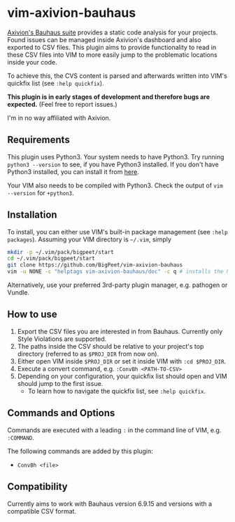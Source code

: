 # vim-axivion-bauhaus

[Axivion's Bauhaus suite](https://www.axivion.com/en/p/products-60.html#produkte_bauhaussuite) provides a static code analysis for your projects.
Found issues can be managed inside Axivion's dashboard and also exported to CSV files.
This plugin aims to provide functionality to read in these CSV files into VIM to more easily jump to the problematic locations inside your code.

To achieve this, the CVS content is parsed and afterwards written into VIM's quickfix list (see `:help quickfix`).

**This plugin is in early stages of development and therefore bugs are expected.**
(Feel free to report issues.)

I'm in no way affiliated with Axivion.

## Requirements

This plugin uses Python3.
Your system needs to have Python3. Try running `python3 --version` to see, if you have Python3 installed.
If you don't have Python3 installed, you can install it from [here](https://www.python.org/downloads/).

Your VIM also needs to be compiled with Python3. Check the output of `vim --version` for `+python3`.

## Installation

To install, you can either use VIM's built-in package management (see `:help packages`).
Assuming your VIM directory is `~/.vim`, simply

```bash
mkdir -p ~/.vim/pack/bigpeet/start
cd ~/.vim/pack/bigpeet/start
git clone https://github.com/BigPeet/vim-axivion-bauhaus
vim -u NONE -c "helptags vim-axivion-bauhaus/doc" -c q # installs the helptags
```

Alternatively, use your preferred 3rd-party plugin manager, e.g. pathogen or Vundle.

## How to use

1. Export the CSV files you are interested in from Bauhaus. Currently only Style Violations are supported.
2. The paths inside the CSV should be relative to your project's top directory (referred to as `$PROJ_DIR` from now on).
3. Either open VIM inside `$PROJ_DIR` or set it inside VIM with `:cd $PROJ_DIR`.
4. Execute a convert command, e.g. `:ConvBh <PATH-TO-CSV>`
5. Depending on your configuration, your quickfix list should open and VIM should jump to the first issue.
    * To learn how to navigate the quickfix list, see `:help quickfix`.

## Commands and Options

Commands are executed with a leading `:` in the command line of VIM, e.g. `:COMMAND`.

The following commands are added by this plugin:

* `ConvBh <file>`

## Compatibility

Currently aims to work with Bauhaus version 6.9.15 and versions with a compatible CSV format.
